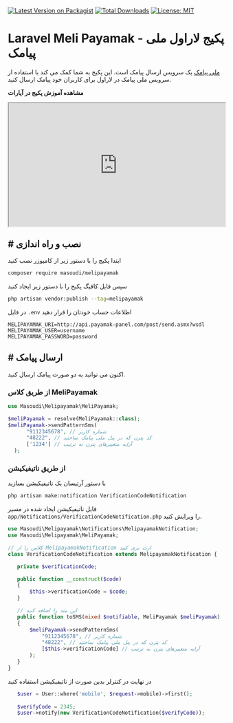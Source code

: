 [![Latest Version on Packagist](https://img.shields.io/packagist/v/masoudi/melipayamak.svg?style=flat)](https://packagist.org/packages/masoudi/melipayamak)
[![Total Downloads](https://img.shields.io/packagist/dt/masoudi/melipayamak.svg?style=flat)](https://packagist.org/packages/masoudi/melipayamak)
[![License: MIT](https://img.shields.io/badge/License-MIT-blue.svg?style=flat)](https://opensource.org/licenses/MIT)

# Laravel Meli Payamak - پکیج لاراول ملی پیامک
[ملی پیامک](https://www.melipayamak.com) یک سرویس ارسال پیامک است. این پکیج به شما کمک می کند با استفاده از سرویس ملی پیامک در لاراول برای کاربران خود پیامک ارسال کنید.

<b align="center">مشاهده آموزش پکیج در آپارات</b>

<style>.h_iframe-aparat_embed_frame{position:relative;}.h_iframe-aparat_embed_frame .ratio{display:block;width:100%;height:auto;}.h_iframe-aparat_embed_frame iframe{position:absolute;top:0;left:0;width:100%;height:100%;}</style><div class="h_iframe-aparat_embed_frame"><span style="display: block;padding-top: 57%"></span><iframe src="https://www.aparat.com/video/video/embed/videohash/Kljys/vt/frame?titleShow=true"  allowFullScreen="true" webkitallowfullscreen="true" mozallowfullscreen="true"></iframe></div>

## \# نصب و راه اندازی
ابتدا پکیج را با دستور زیر از کامپوزر نصب کنید

```bash
composer require masoudi/melipayamak
```
سپس فایل کافیگ پکیج را با دستور زیر ایجاد کنید

```bash
php artisan vendor:publish --tag=melipayamak 
```

در فایل `.env` اطلاعات حساب خودتان را قرار دهید

```dotenv
MELIPAYAMAK_URI=http://api.payamak-panel.com/post/send.asmx?wsdl
MELIPAYAMAK_USER=username
MELIPAYAMAK_PASSWORD=password
```

## \# ارسال پیامک
اکنون می توانید به دو صورت پیامک ارسال کنید.

### از طریق کلاس MeliPayamak

```php
use Masoudi\Melipayamak\MeliPayamak;

$meliPayamak = resolve(MeliPayamak::class);
$meliPayamak->sendPatternSms(
      "9112345678", // شماره کاربر
      "48222", // کد پترن که در پنل ملی پیامک ساختید
      ['1234'] // آرایه متغییرهای پترن به ترتیب
  );

```

### از طریق ناتیفیکیشن
با دستور آرتیسان یک ناتیفیکیشن بسازید

```bash
php artisan make:notification VerificationCodeNotification
```
 فایل ناتیفیکیشن ایجاد شده در مسیر `app/Notifications/VerificationCodeNotification.php` را ویرایش کنید.

 ```php
use Masoudi\Melipayamak\Notifications\MelipayamakNotification;
use Masoudi\Melipayamak\MeliPayamak;

// کلاس را از MelipayamakNotification ارث بری کنید
 class VerificationCodeNotification extends MelipayamakNotification {

    private $verificationCode;

    public function __construct($code)
    {
        $this->verificationCode = $code;
    }

    // این متد را اضافه کنید
    public function toSMS(mixed $notifiable, MeliPayamak $meliPayamak)
    {
        $meliPayamak->sendPatternSms(
            "9112345678", // شماره کاربر
            "48222", // کد پترن که در پنل ملی پیامک ساختید
            [$this->verificationCode] // آرایه متغییرهای پترن به ترتیب
        );
    }
 }
 ```

 در نهایت در کنترلر بدین صورت از ناتیفیکیشن استفاده کنید 
 
 ```php
    $user = User::where('mobile', $request->mobile)->first();
    
    $verifyCode = 2345;
    $user->notify(new VerificationCodeNotification($verifyCode));
 ```